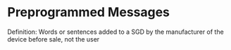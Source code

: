 # Preprogrammed Messages

Definition: Words or sentences added to a SGD by the manufacturer of the device before sale, not the user